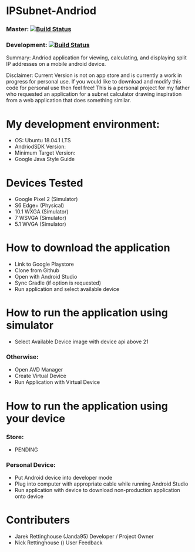 # IPSubnet-Andriod 
### Master: [![Build Status](https://travis-ci.org/Janda95/IPSubnet-Android.svg?branch=master)](https://travis-ci.org/Janda95/IPSubnet-Android)

### Development: [![Build Status](https://travis-ci.org/Janda95/IPSubnet-Android.svg?branch=dev)](https://travis-ci.org/Janda95/IPSubnet-Android)

Summary:
Andriod application for viewing, calculating, and displaying split IP addresses on a mobile android device.

Disclaimer:
Current Version is not on app store and is currently a work in progress for personal use. If you would like to download and modify this code for personal use then feel free! This is a personal project for my father who requested an application for a subnet calculator drawing inspiration from a web application that does something similar.

# My development environment:
- OS: Ubuntu 18.04.1 LTS
- AndriodSDK Version: 
- Minimum Target Version:
- Google Java Style Guide

# Devices Tested
- Google Pixel 2 (Simulator)
- S6 Edge+ (Physical)
- 10.1 WXGA (Simulator)
- 7 WSVGA (Simulator)
- 5.1 WVGA (Simulator)

# How to download the application
- Link to Google Playstore
- Clone from Github
- Open with Android Studio
- Sync Gradle (if option is requested)
- Run application and select available device

# How to run the application using simulator
- Select Available Device image with device api above 21

### Otherwise:
- Open AVD Manager
- Create Virtual Device
- Run Application with Virtual Device

# How to run the application using your device

### Store:
- PENDING

### Personal Device:
- Put Android device into developer mode
- Plug into computer with appropriate cable while running Android Studio
- Run application with device to download non-production application onto device

# Contributers
- Jarek Rettinghouse (Janda95) Developer / Project Owner
- Nick Rettinghouse () User Feedback
